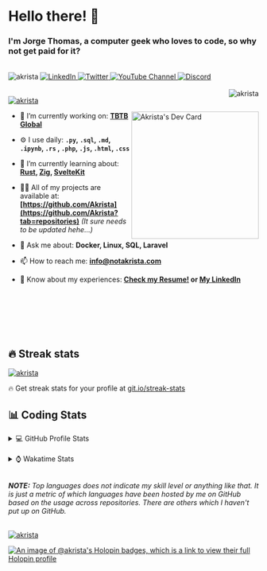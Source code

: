 # Hello there! 👋

### I'm Jorge Thomas, a computer geek who loves to code, so why not get paid for it?

</br>

<div align="left">
<img src="https://komarev.com/ghpvc/?username=akrista&label=Profile%20views&color=0e75b6&style=flat" alt="akrista" />
  <a href="https://www.linkedin.com/in/akrista/">
    <img
      src="https://img.shields.io/static/v1?logo=linkedin&style=flat&color=0072b1&label=LinkedIn&message=%E2%9B%B3"
      alt="LinkedIn"
    />
  </a>
  <a href="https://twitter.com/akristax">
    <img
      src="https://img.shields.io/badge/follow-%40akristax-1DA1F2?logo=twitter&style=flat&label=Twitter&color=0072b1&logoColor=ffffff"
      alt="Twitter"
    />
  </a>
    <a href="https://www.youtube.com/channel/UCXJa_ZGSEtalwFNbsupmjtg">
<img alt="YouTube Channel" src="https://img.shields.io/youtube/channel/subscribers/UCXJa_ZGSEtalwFNbsupmjtg?style=flat&color=0072b1&logoColor=ffffff&logo=youtube&label=Youtube">
  </a>
      <a href="https://discordapp.com/users/Akrista#1410">
<img alt="Discord" src="https://img.shields.io/discord/354241190947717120?style=flat&color=0072b1&logoColor=ffffff&logo=discord&label=Discord">
  </a>
<!--   <a href="https://www.threads.net/@notakrista"> -->
<!--     <img src="https://thread-count.vercel.app/thread-count/notakrista" alt="Akrista's Threads Account"> -->
<!-- </a> -->
  </br>
  </br>
  <a href="https://discordapp.com/users/Akrista#1410">
  <img align="right" src="https://lanyard.cnrad.dev/api/130525871277735937" alt="akrista" />
  </a>

  <p align="left">
  <a href="https://github.com/ryo-ma/github-profile-trophy">
  <img src="https://github-profile-trophy.vercel.app/?username=akrista&theme=gruvbox&no-bg=true&row=2&column=3&no-frame=true" alt="akrista" />
  </a>
  </p>

<!--   <a href="https://github.com/kittinan/spotify-github-profile" target="_blank"> -->
<!-- <img -->
<!--       width="256" -->
<!--       align="right" -->
<!--       src="https://spotify-github-profile.vercel.app/api/view?uid=21ca7hmfvx4lpeb37y7fs2vpq&cover_image=true&theme=default&show_offline=false&background_color=121212&interchange=false" -->
<!--       alt="Akrista's Spotify" -->
<!--     /> -->
<!-- </a> -->

<a href="https://app.daily.dev/akrista"><img src="https://api.daily.dev/devcards/v2/nQnOqdJn5BJngPoIsO4MP.png?type=default&r=hj6" width="256" align="right" alt="Akrista's Dev Card"/></a>

- 🔭 I’m currently working on: **[TBTB Global](https://tbtb.global/)**

- ⚙️ I use daily: **`.py`, `.sql`, `.md`, `.ipynb`, `.rs` , `.php`, `.js`, `.html`, `.css`**

- 🌱 I’m currently learning about: **[Rust](https://github.com/rust-lang/rust), [Zig](https://github.com/ziglang/zig), [SvelteKit](https://kit.svelte.dev/)**

- 👨‍💻 All of my projects are available at: **[https://github.com/Akrista](https://github.com/Akrista?tab=repositories)** _(It sure needs to be updated hehe...)_

- 💬 Ask me about: **Docker, Linux, SQL, Laravel**

- 📫 How to reach me: **info@notakrista.com**

- 📄 Know about my experiences: **[Check my Resume!](https://drive.google.com/file/d/1bDduXngJVVVsnUU1-Z36JSxIotYRIbOf/view?usp=drive_link) or [My LinkedIn](https://linkedin.com/in/akrista/)**

</br>
</br>
</br>
</br>
</br>

## 🔥 Streak stats

<a href="https://github.com/DenverCoder1/github-readme-streak-stats">
<img src="https://github-readme-streak-stats.herokuapp.com/?user=akrista&theme=gruvbox" alt="akrista" />
</a>

<p>🔥 Get streak stats for your profile at <a href="https://git.io/streak-stats">git.io/streak-stats</a></p>

## 📊 Coding Stats

<details>
<summary>💻 GitHub Profile Stats</summary>

</br>

<a href="https://github.com/anuraghazra/github-readme-stats">
<img src="https://github-readme-stats.vercel.app/api?username=akrista&show_icons=true&locale=en&theme=gruvbox" alt="Akrista's Github Stats" />
</a>

<a href="https://github.com/anuraghazra/github-readme-stats">
<img src="https://github-readme-stats.vercel.app/api/top-langs/?username=akrista&show_icons=true&locale=en&theme=gruvbox&layout=compact" alt="Most Used Languages" />
</a>

</details>

</br>

<details>
<summary>⌚ Wakatime Stats</summary>

</br>

<a href="https://github.com/anuraghazra/github-readme-stats">
<img src="https://github-readme-stats.vercel.app/api/wakatime?username=akrista&show_icons=true&locale=en&layout=compact&theme=gruvbox" alt="akrista" />
</a>

</br>

<!--START_SECTION:waka-->
![Code Time](http://img.shields.io/badge/Code%20Time-9%2C384%20hrs%2018%20mins-blue)

![Lines of code](https://img.shields.io/badge/From%20Hello%20World%20I%27ve%20Written-34.5%20million%20lines%20of%20code-blue)

**🐱 My GitHub Data** 

> 📦 518.0 kB Used in GitHub's Storage 
 > 
> 🏆 209 Contributions in the Year 2025
 > 
> 💼 Opted to Hire
 > 
> 📜 111 Public Repositories 
 > 
> 🔑 38 Private Repositories 
 > 
**I'm an Early 🐤** 

```text
🌞 Morning                2119 commits        █████░░░░░░░░░░░░░░░░░░░░   19.11 % 
🌆 Daytime                4077 commits        █████████░░░░░░░░░░░░░░░░   36.76 % 
🌃 Evening                4561 commits        ██████████░░░░░░░░░░░░░░░   41.13 % 
🌙 Night                  333 commits         █░░░░░░░░░░░░░░░░░░░░░░░░   03.00 % 
```
📅 **I'm Most Productive on Monday** 

```text
Monday                   2303 commits        █████░░░░░░░░░░░░░░░░░░░░   20.77 % 
Tuesday                  1647 commits        ████░░░░░░░░░░░░░░░░░░░░░   14.85 % 
Wednesday                1846 commits        ████░░░░░░░░░░░░░░░░░░░░░   16.65 % 
Thursday                 906 commits         ██░░░░░░░░░░░░░░░░░░░░░░░   08.17 % 
Friday                   1429 commits        ███░░░░░░░░░░░░░░░░░░░░░░   12.89 % 
Saturday                 971 commits         ██░░░░░░░░░░░░░░░░░░░░░░░   08.76 % 
Sunday                   1988 commits        ████░░░░░░░░░░░░░░░░░░░░░   17.93 % 
```


📊 **This Week I Spent My Time On** 

```text
🕑︎ Time Zone: America/Caracas

💬 Programming Languages: 
Other                    110 hrs 51 mins     ██████████████████░░░░░░░   71.06 % 
SQL                      21 hrs 28 mins      ███░░░░░░░░░░░░░░░░░░░░░░   13.77 % 
JSON                     8 hrs 22 mins       █░░░░░░░░░░░░░░░░░░░░░░░░   05.37 % 
PHP                      4 hrs 13 mins       █░░░░░░░░░░░░░░░░░░░░░░░░   02.71 % 
Blade Template           3 hrs 27 mins       █░░░░░░░░░░░░░░░░░░░░░░░░   02.21 % 

🔥 Editors: 
Google Calendar          90 hrs 9 mins       ██████████████░░░░░░░░░░░   57.79 % 
Cursor                   44 hrs 45 mins      ███████░░░░░░░░░░░░░░░░░░   28.69 % 
Excel                    18 hrs 21 mins      ███░░░░░░░░░░░░░░░░░░░░░░   11.77 % 
Neovim                   2 hrs 44 mins       ░░░░░░░░░░░░░░░░░░░░░░░░░   01.76 % 

💻 Operating System: 
Unknown OS               90 hrs 9 mins       ██████████████░░░░░░░░░░░   57.79 % 
Windows                  61 hrs              ██████████░░░░░░░░░░░░░░░   39.10 % 
Linux                    4 hrs 50 mins       █░░░░░░░░░░░░░░░░░░░░░░░░   03.10 % 
```

**I Mostly Code in PHP** 

```text
PHP                      15 repos            █████░░░░░░░░░░░░░░░░░░░░   20.55 % 
TypeScript               4 repos             █░░░░░░░░░░░░░░░░░░░░░░░░   05.48 % 
Astro                    3 repos             █░░░░░░░░░░░░░░░░░░░░░░░░   04.11 % 
Blade                    3 repos             █░░░░░░░░░░░░░░░░░░░░░░░░   04.11 % 
Rust                     3 repos             █░░░░░░░░░░░░░░░░░░░░░░░░   04.11 % 
```




 Last Updated on 15/10/2025 00:34:47 UTC
<!--END_SECTION:waka-->

**These Readme stats are generated using github action [awesome-readme-stats](https://github.com/anmol098/waka-readme-stats)**

</details>

</br>

_**NOTE:** Top languages does not indicate my skill level or anything like that. It is just a metric of which languages have been hosted by me on GitHub based on the usage across repositories. There are others which I haven't put up on GitHub._

</br>

<a href="https://github.com/ashutosh00710/github-readme-activity-graph">
<img src="https://github-readme-activity-graph.vercel.app/graph?username=Akrista&theme=gruvbox" alt="akrista" />
</a>

</br>

[![An image of @akrista's Holopin badges, which is a link to view their full Holopin profile](https://holopin.me/akrista)](https://holopin.io/@akrista)
